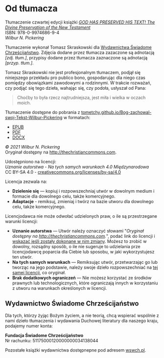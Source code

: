 # Od tłumacza

Tłumaczenie czwartej edycji książki [_GOD HAS PRESERVED HIS TEXT! The Divine Preservation of the New Testament_](https://github.com/tometchy/BogZachowalSwojTekst/blob/master/God-Has-Preserved-His-Text-4th.pdf)  
ISBN: 978-0-9974686-9-4  
_Wilbur N. Pickering_

Tłumaczenie wykonał Tomasz Skraskowski dla [Wydawnictwa Świadome Chrześcijaństwo](https://www.wswch.pl/). Zdjęcia dodane przez tłumacza zazaczone są adnotacją _[zdj. tłum.]_, przypisy dodane przez tłumacza zaznaczone są adnotacją _[przyp. tłum.]_.

Tomasz Skraskowski nie jest profesjonalnym tłumaczem, podjął się niniejszego przekładu pro publico bono, gospodarując dla niego czas pomiędzy obowiązkami zawodowymi a rodzinnymi. W trakcie rozważań, czy podjąć się tego dzieła, wahając się, czy podoła, usłyszał od Pana:

> Choćby to była rzecz najtrudniejsza, jest miła i wielka w oczach moich.

Tłumaczenie dostępne do pobrania z [tometchy.github.io/Bog-zachowal-swoj-Tekst-Wilbur-Pickering](https://tometchy.github.io/Bog-zachowal-swoj-Tekst-Wilbur-Pickering) w formatach:

- [EPUB](https://github.com/tometchy/Bog-zachowal-swoj-Tekst-Wilbur-Pickering/raw/refs/heads/master/build/epub/Bog-zachowal-swoj-Tekst-Wilbur-Pickering.epub)
- [PDF](https://github.com/tometchy/Bog-zachowal-swoj-Tekst-Wilbur-Pickering/raw/refs/heads/master/build/pdf/Bog-zachowal-swoj-Tekst-Wilbur-Pickering.pdf)
- [DOCX](https://github.com/tometchy/Bog-zachowal-swoj-Tekst-Wilbur-Pickering/raw/refs/heads/master/build/docx/Bog-zachowal-swoj-Tekst-Wilbur-Pickering.docx)

_© 2021 Wilbur N. Pickering_  
Oryginał dostępny na http://thechristiancommons.com.

Udostępniono na licencji:  
_Uznanie autorstwa - Na tych samych warunkach 4.0 Międzynarodowa_  
CC BY-SA 4.0 - [creativecommons.org/licenses/by-sa/4.0](https://creativecommons.org/licenses/by-sa/4.0/)

Licencja zezwala na:

- **Dzielenie się** — kopiuj i rozpowszechniaj utwór w dowolnym medium i formacie dla dowolnego celu, także komercyjnego.
- **Adaptacje** - remiksuj, zmieniaj i twórz na bazie utworu dla dowolnego celu, także komercyjnego.

 Licencjodawca nie może odwołać udzielonych praw, o ile są przestrzegane warunki licencji:

- **Uznanie autorstwa** — Utwór należy oznaczyć słowami "_Oryginał dostępny na http://thechristiancommons.com._", podać link do licencji i [wskazać jeśli zostały dokonane w nim zmiany](https://creativecommons.org/licenses/by-sa/4.0/deed.pl#ref-indicate-changes). Możesz to zrobić w dowolny, rozsądny sposób, o ile nie sugeruje to udzielania prze licencjodawcę poparcia dla Ciebie lub sposobu, w jaki wykorzystujesz ten utwór.
- **Na tych samych warunkach** — Remiksując utwór, przetwarzając go lub tworząc na jego podstawie, należy swoje dzieło rozpowszechniać na [tej samej licencji](https://creativecommons.org/licenses/by-sa/4.0/deed.pl#ref-same-license), co oryginał.
- **Brak dodatkowych ograniczeń** — Nie możesz korzystać ze środków prawnych lub technologicznych, które ograniczają innych w korzystaniu z utworu na warunkach określonych w licencji.

## Wydawnictwo Świadome Chrześcijaństwo
Dla tych, którzy żyjąc Bożym życiem, a nie teorią, chcą wspierać wspólnie z nami dzieło tłumaczenia i wydawania Duchowej literatury dla naszego kraju, podajemy numer konta:

**Fundacja Świadome Chrześcijaństwo**  
Nr rachunku: 51175000120000000034138044

Pozostałe książki wydawnictwa dostępnepne pod adresem [wswch.pl](https://www.wswch.pl/).